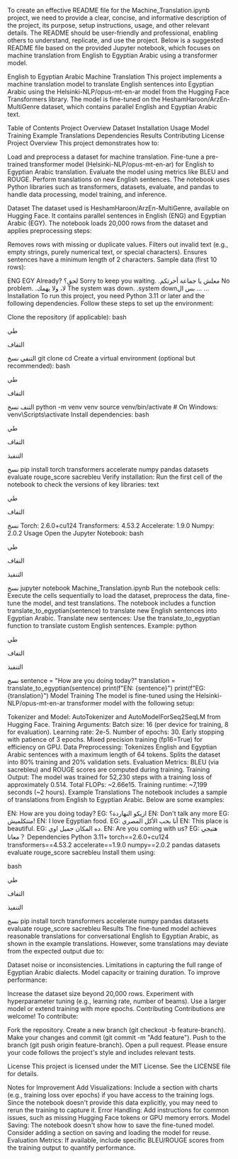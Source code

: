 To create an effective README file for the Machine_Translation.ipynb project, we need to provide a clear, concise, and informative description of the project, its purpose, setup instructions, usage, and other relevant details. The README should be user-friendly and professional, enabling others to understand, replicate, and use the project. Below is a suggested README file based on the provided Jupyter notebook, which focuses on machine translation from English to Egyptian Arabic using a transformer model.

English to Egyptian Arabic Machine Translation
This project implements a machine translation model to translate English sentences into Egyptian Arabic using the Helsinki-NLP/opus-mt-en-ar model from the Hugging Face Transformers library. The model is fine-tuned on the HeshamHaroon/ArzEn-MultiGenre dataset, which contains parallel English and Egyptian Arabic text.

Table of Contents
Project Overview
Dataset
Installation
Usage
Model Training
Example Translations
Dependencies
Results
Contributing
License
Project Overview
This project demonstrates how to:

Load and preprocess a dataset for machine translation.
Fine-tune a pre-trained transformer model (Helsinki-NLP/opus-mt-en-ar) for English to Egyptian Arabic translation.
Evaluate the model using metrics like BLEU and ROUGE.
Perform translations on new English sentences.
The notebook uses Python libraries such as transformers, datasets, evaluate, and pandas to handle data processing, model training, and inference.

Dataset
The dataset used is HeshamHaroon/ArzEn-MultiGenre, available on Hugging Face. It contains parallel sentences in English (ENG) and Egyptian Arabic (EGY). The notebook loads 20,000 rows from the dataset and applies preprocessing steps:

Removes rows with missing or duplicate values.
Filters out invalid text (e.g., empty strings, purely numerical text, or special characters).
Ensures sentences have a minimum length of 2 characters.
Sample data (first 10 rows):


ENG	EGY
Already?	‫لحق؟‬
Sorry to keep you waiting.	‫معلش يا جماعة أخرتكم.‬
No problem.	‫لا، ولا يهمك.‬
The system was down.	‫بس الsystem down.‬
...	...
Installation
To run this project, you need Python 3.11 or later and the following dependencies. Follow these steps to set up the environment:

Clone the repository (if applicable):
bash

طي

التفاف

التنفي
نسخ
git clone <repository-url>
cd <repository-directory>
Create a virtual environment (optional but recommended):
bash

طي

التفاف

التنف
نسخ
python -m venv venv
source venv/bin/activate  # On Windows: venv\Scripts\activate
Install dependencies:
bash

طي

التفاف

التنفيذ

نسخ
pip install torch transformers accelerate numpy pandas datasets evaluate rouge_score sacrebleu
Verify installation: Run the first cell of the notebook to check the versions of key libraries:
text

طي

التفاف

نسخ
Torch: 2.6.0+cu124
Transformers: 4.53.2
Accelerate: 1.9.0
Numpy: 2.0.2
Usage
Open the Jupyter Notebook:
bash

طي

التفاف

التنفيذ

نسخ
jupyter notebook Machine_Translation.ipynb
Run the notebook cells:
Execute the cells sequentially to load the dataset, preprocess the data, fine-tune the model, and test translations.
The notebook includes a function translate_to_egyptian(sentence) to translate new English sentences into Egyptian Arabic.
Translate new sentences: Use the translate_to_egyptian function to translate custom English sentences. Example:
python

طي

التفاف

التنفيذ

نسخ
sentence = "How are you doing today?"
translation = translate_to_egyptian(sentence)
print(f"EN: {sentence}")
print(f"EG: {translation}")
Model Training
The model is fine-tuned using the Helsinki-NLP/opus-mt-en-ar transformer model with the following setup:

Tokenizer and Model: AutoTokenizer and AutoModelForSeq2SeqLM from Hugging Face.
Training Arguments:
Batch size: 16 (per device for training, 8 for evaluation).
Learning rate: 2e-5.
Number of epochs: 30.
Early stopping with patience of 3 epochs.
Mixed precision training (fp16=True) for efficiency on GPU.
Data Preprocessing:
Tokenizes English and Egyptian Arabic sentences with a maximum length of 64 tokens.
Splits the dataset into 80% training and 20% validation sets.
Evaluation Metrics:
BLEU (via sacrebleu) and ROUGE scores are computed during training.
Training Output:
The model was trained for 52,230 steps with a training loss of approximately 0.514.
Total FLOPs: ~2.66e15.
Training runtime: ~7,199 seconds (~2 hours).
Example Translations
The notebook includes a sample of translations from English to Egyptian Arabic. Below are some examples:

EN: How are you doing today?
EG: ازيكو النهاردة؟
EN: Don't talk any more
EG: متتكلميش!
EN: I love Egyptian food.
EG: أنا بحب الأكل المصري
EN: This place is beautiful.
EG: ده المكان جميل اوي.
EN: Are you coming with us?
EG: هتيجي معانا？
Dependencies
Python 3.11+
torch==2.6.0+cu124
transformers==4.53.2
accelerate==1.9.0
numpy==2.0.2
pandas
datasets
evaluate
rouge_score
sacrebleu
Install them using:

bash

طي

التفاف

التنفيذ

نسخ
pip install torch transformers accelerate numpy pandas datasets evaluate rouge_score sacrebleu
Results
The fine-tuned model achieves reasonable translations for conversational English to Egyptian Arabic, as shown in the example translations. However, some translations may deviate from the expected output due to:

Dataset noise or inconsistencies.
Limitations in capturing the full range of Egyptian Arabic dialects.
Model capacity or training duration.
To improve performance:

Increase the dataset size beyond 20,000 rows.
Experiment with hyperparameter tuning (e.g., learning rate, number of beams).
Use a larger model or extend training with more epochs.
Contributing
Contributions are welcome! To contribute:

Fork the repository.
Create a new branch (git checkout -b feature-branch).
Make your changes and commit (git commit -m "Add feature").
Push to the branch (git push origin feature-branch).
Open a pull request.
Please ensure your code follows the project's style and includes relevant tests.

License
This project is licensed under the MIT License. See the LICENSE file for details.

Notes for Improvement
Add Visualizations: Include a section with charts (e.g., training loss over epochs) if you have access to the training logs. Since the notebook doesn't provide this data explicitly, you may need to rerun the training to capture it.
Error Handling: Add instructions for common issues, such as missing Hugging Face tokens or GPU memory errors.
Model Saving: The notebook doesn't show how to save the fine-tuned model. Consider adding a section on saving and loading the model for reuse.
Evaluation Metrics: If available, include specific BLEU/ROUGE scores from the training output to quantify performance.
